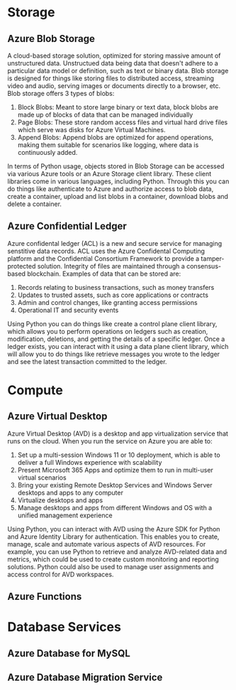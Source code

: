 # Storage
## Azure Blob Storage
A cloud-based storage solution, optimized for storing massive amount of unstructured data. Unstructued data being data that doesn't adhere to a particular data model or definition, such as text or binary data.
Blob storage is designed for things like storing files to distributed access, streaming video and audio, serving images or documents directly to a browser, etc. Blob storage offers 3 types of blobs:
1. Block Blobs: Meant to store large binary or text data, block blobs are made up of blocks of data that can be managed individually
2. Page Blobs: These store random access files and virtual hard drive files which serve was disks for Azure Virtual Machines.
3. Append Blobs: Append blobs are optimized for append operations, making them suitable for scenarios like logging, where data is continuously added.

In terms of Python usage, objects stored in Blob Storage can be accessed via various Azure tools or an Azure Storage client library. These client libraries come in various languages, including Python. Through this you can do things like authenticate to Azure and authorize access to blob data, create a container, upload and list blobs in a container, download blobs and delete a container. 

## Azure Confidential Ledger
Azure confidental ledger (ACL) is a new and secure service for managing senstitive data records. ACL uses the Azure Confidental Computing platform and the Confidential Consortium Framework to provide a tamper-protected solution. Integrity of files are maintained through a consensus-based blockchain.
Examples of data that can be stored are:
1. Records relating to business transactions, such as money transfers
2. Updates to trusted assets, such as core applications or contracts
3. Admin and control changes, like granting access permissions
4. Operational IT and security events

Using Python you can do things like create a control plane client library, which allows you to perform operations on ledgers such as creation, modification, deletions, and getting the details of a specific ledger. Once a ledger exists, you can interact with it using a data plane client library, which will allow you to do things like retrieve messages you wrote to the ledger and see the latest transaction committed to the ledger.

# Compute
## Azure Virtual Desktop
Azure Virtual Desktop (AVD) is a desktop and app virtualization service that runs on the cloud. When you run the service on Azure you are able to:
1. Set up a multi-session Windows 11 or 10 deployment, which is able to deliver a full Windows experience with scalability
2. Present Microsoft 365 Apps and optimize them to run in multi-user virtual scenarios
3. Bring your existing Remote Desktop Services and Windows Server desktops and apps to any computer
4. Virtualize desktops and apps
5. Manage desktops and apps from different Windows and OS with a unified management experience

Using Python, you can interact with AVD using the Azure SDK for Python and Azure Identity Library for authentication. This enables you to create, manage, scale and automate various aspects of AVD resources. For example, you can use Python to retrieve and analyze AVD-related data and metrics, which could be used to create custom monitoring and reporting solutions. Python could also be used to manage user assignments and access control for AVD workspaces.

## Azure Functions

# Database Services
## Azure Database for MySQL

## Azure Database Migration Service